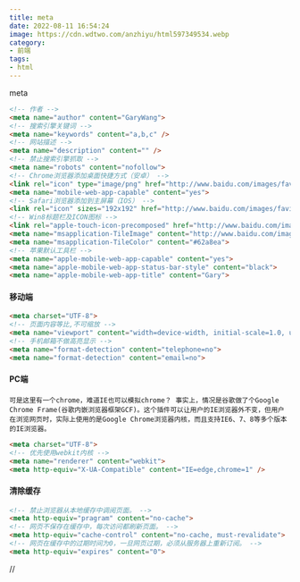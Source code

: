 ```yaml
---
title: meta
date: 2022-08-11 16:54:24
image: https://cdn.wdtwo.com/anzhiyu/html597349534.webp
category: 
- 前端
tags: 
- html
---
```

meta
<!--more-->

```html
<!-- 作者 -->
<meta name="author" content="GaryWang">
<!-- 搜索引擎关键词 -->
<meta name="keywords" content="a,b,c" />
<!-- 网站描述 -->
<meta name="description" content="" />
<!-- 禁止搜索引擎抓取 -->
<meta name="robots" content="nofollow">
<!-- Chrome浏览器添加桌面快捷方式（安卓） -->
<link rel="icon" type="image/png" href="http://www.baidu.com/images/favicon.png">
<meta name="mobile-web-app-capable" content="yes">
<!-- Safari浏览器添加到主屏幕（IOS） -->
<link rel="icon" sizes="192x192" href="http://www.baidu.com/images/favicon.png">
<!-- Win8标题栏及ICON图标 -->
<link rel="apple-touch-icon-precomposed" href="http://www.baidu.com/images/favicon.png">
<meta name="msapplication-TileImage" content="http://www.baidu.com/images/favicon.png">
<meta name="msapplication-TileColor" content="#62a8ea">
<!-- 苹果默认工具栏 -->
<meta name="apple-mobile-web-app-capable" content="yes">
<meta name="apple-mobile-web-app-status-bar-style" content="black">
<meta name="apple-mobile-web-app-title" content="Gary">
```
#### 移动端
```html
<meta charset="UTF-8">
<!-- 页面内容等比,不可缩放 -->
<meta name="viewport" content="width=device-width, initial-scale=1.0, user-scalable=no">
<!-- 手机邮箱不做高亮显示 -->
<meta name="format-detection" content="telephone=no">
<meta name="format-detection" content="email=no">
```
#### PC端
`可是这里有一个chrome，难道IE也可以模拟chrome？
事实上，情况是谷歌做了个Google Chrome Frame(谷歌内嵌浏览器框架GCF)。这个插件可以让用户的IE浏览器外不变，但用户在浏览网页时，实际上使用的是Google Chrome浏览器内核，而且支持IE6、7、8等多个版本的IE浏览器。`
```html
<meta charset="UTF-8">
<!-- 优先使用webkit内核 -->
<meta name="renderer" content="webkit">
<meta http-equiv="X-UA-Compatible" content="IE=edge,chrome=1" />
```
#### 清除缓存
```html
<!-- 禁止浏览器从本地缓存中调阅页面。 -->
<meta http-equiv="pragram" content="no-cache">
<!-- 网页不保存在缓存中，每次访问都刷新页面。 -->
<meta http-equiv="cache-control" content="no-cache, must-revalidate">
<!-- 网页在缓存中的过期时间为0，一旦网页过期，必须从服务器上重新订阅。 -->
<meta http-equiv="expires" content="0">
```










































//

